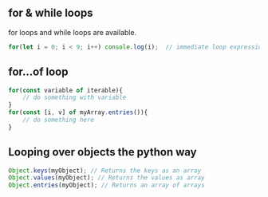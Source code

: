 ## for & while loops
for loops and while loops are available.

```js
for(let i = 0; i < 9; i++) console.log(i);  // immediate loop expression is available
```

## for...of loop

```js
for(const variable of iterable){
	// do something with variable
}
for(const [i, v] of myArray.entries()){
	// do something here
}
```

## Looping over objects the python way
```js
Object.keys(myObject); // Returns the keys as an array
Object.values(myObject); // Returns the values as array
Object.entries(myObject); // Returns an array of arrays

```

